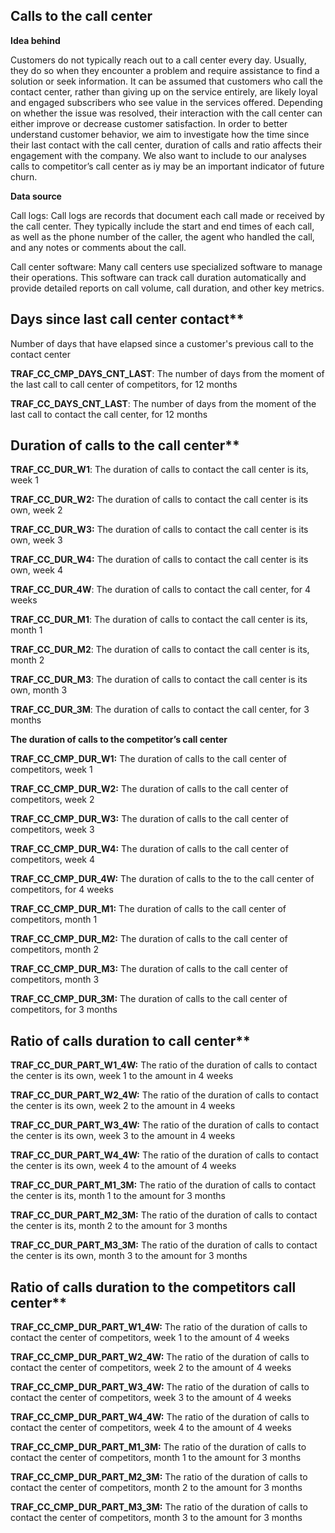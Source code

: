 ## Calls to the call center

**Idea behind**

Customers do not typically reach out to a call center every day. Usually, they do so when they encounter a problem and require assistance to find a solution or seek information. It can be assumed that customers who call the contact center, rather than giving up on the service entirely, are likely loyal and engaged subscribers who see value in the services offered. Depending on whether the issue was resolved, their interaction with the call center can either improve or decrease customer satisfaction. In order to better understand customer behavior, we aim to investigate how the time since their last contact with the call center, duration of calls and ratio affects their engagement with the company. We also want to include to our analyses calls to competitor’s call center as iy may be an important indicator of future churn.

**Data source**

Call logs: Call logs are records that document each call made or received by the call center. They typically include the start and end times of each call, as well as the phone number of the caller, the agent who handled the call, and any notes or comments about the call.

Call center software: Many call centers use specialized software to manage their operations. This software can track call duration automatically and provide detailed reports on call volume, call duration, and other key metrics.

## Days since last call center contact**

Number of days that have elapsed since a customer's previous call to the contact center

**TRAF_CC_CMP_DAYS_CNT_LAST**: The number of days from the moment of the last call to call center of competitors, for 12 months

**TRAF_CC_DAYS_CNT_LAST**: The number of days from the moment of the last call to contact the call center, for 12 months

## Duration of calls to the call center**

**TRAF_CC_DUR_W1**: The duration of calls to contact the call center is its, week 1

**TRAF_CC_DUR_W2:** The duration of calls to contact the call center is its own, week 2

**TRAF_CC_DUR_W3:** The duration of calls to contact the call center is its own, week 3

**TRAF_CC_DUR_W4:** The duration of calls to contact the call center is its own, week 4

**TRAF_CC_DUR_4W**: The duration of calls to contact the call center, for 4 weeks

**TRAF_CC_DUR_M1**: The duration of calls to contact the call center is its, month 1

**TRAF_CC_DUR_M2**: The duration of calls to contact the call center is its, month 2

**TRAF_CC_DUR_M3**: The duration of calls to contact the call center is its own, month 3

**TRAF_CC_DUR_3M**: The duration of calls to contact the call center, for 3 months

**The duration of calls to the competitor’s call center**

**TRAF_CC_CMP_DUR_W1:** The duration of calls to the call center of competitors, week 1

**TRAF_CC_CMP_DUR_W2:** The duration of calls to the call center of competitors, week 2

**TRAF_CC_CMP_DUR_W3:** The duration of calls to the call center of competitors, week 3

**TRAF_CC_CMP_DUR_W4:** The duration of calls to the call center of competitors, week 4

**TRAF_CC_CMP_DUR_4W:** The duration of calls to the to the call center of competitors, for 4 weeks

**TRAF_CC_CMP_DUR_M1:** The duration of calls to the call center of competitors, month 1

**TRAF_CC_CMP_DUR_M2:** The duration of calls to the call center of competitors, month 2

**TRAF_CC_CMP_DUR_M3:** The duration of calls to the call center of competitors, month 3

**TRAF_CC_CMP_DUR_3M:** The duration of calls to the call center of competitors, for 3 months

## Ratio of calls duration to call center**

**TRAF_CC_DUR_PART_W1_4W:** The ratio of the duration of calls to contact the center is its own, week 1 to the amount in 4 weeks 

**TRAF_CC_DUR_PART_W2_4W:** The ratio of the duration of calls to contact the center is its own, week 2 to the amount in 4 weeks 

**TRAF_CC_DUR_PART_W3_4W:** The ratio of the duration of calls to contact the center is its own, week 3 to the amount in 4 weeks 

**TRAF_CC_DUR_PART_W4_4W:** The ratio of the duration of calls to contact the center is its own, week 4 to the amount of 4 weeks

**TRAF_CC_DUR_PART_M1_3M:** The ratio of the duration of calls to contact the center is its, month 1 to the amount for 3 months 

**TRAF_CC_DUR_PART_M2_3M:** The ratio of the duration of calls to contact the center is its, month 2 to the amount for 3 months

**TRAF_CC_DUR_PART_M3_3M:** The ratio of the duration of calls to contact the center is its own, month 3 to the amount for 3 months

## Ratio of calls duration to the competitors call center**

**TRAF_CC_CMP_DUR_PART_W1_4W:** The ratio of the duration of calls to contact the center of competitors, week 1 to the amount of 4 weeks

**TRAF_CC_CMP_DUR_PART_W2_4W:** The ratio of the duration of calls to contact the center of competitors, week 2 to the amount of 4 weeks

**TRAF_CC_CMP_DUR_PART_W3_4W:** The ratio of the duration of calls to contact the center of competitors, week 3 to the amount of 4 weeks

**TRAF_CC_CMP_DUR_PART_W4_4W:** The ratio of the duration of calls to contact the center of competitors, week 4 to the amount of 4 weeks

**TRAF_CC_CMP_DUR_PART_M1_3M:** The ratio of the duration of calls to contact the center of competitors, month 1 to the amount for 3 months

**TRAF_CC_CMP_DUR_PART_M2_3M:** The ratio of the duration of calls to contact the center of competitors, month 2 to the amount for 3 months

**TRAF_CC_CMP_DUR_PART_M3_3M:** The ratio of the duration of calls to contact the center of competitors, month 3 to the amount for 3 months
